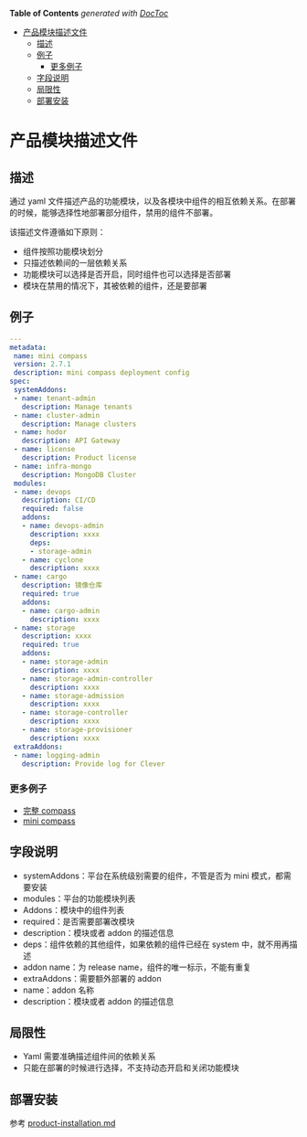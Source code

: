 <!-- START doctoc generated TOC please keep comment here to allow auto update -->
<!-- DON'T EDIT THIS SECTION, INSTEAD RE-RUN doctoc TO UPDATE -->
**Table of Contents**  *generated with [DocToc](https://github.com/thlorenz/doctoc)*

- [产品模块描述文件](#%E4%BA%A7%E5%93%81%E6%A8%A1%E5%9D%97%E6%8F%8F%E8%BF%B0%E6%96%87%E4%BB%B6)
  - [描述](#%E6%8F%8F%E8%BF%B0)
  - [例子](#%E4%BE%8B%E5%AD%90)
    - [更多例子](#%E6%9B%B4%E5%A4%9A%E4%BE%8B%E5%AD%90)
  - [字段说明](#%E5%AD%97%E6%AE%B5%E8%AF%B4%E6%98%8E)
  - [局限性](#%E5%B1%80%E9%99%90%E6%80%A7)
  - [部署安装](#%E9%83%A8%E7%BD%B2%E5%AE%89%E8%A3%85)

<!-- END doctoc generated TOC please keep comment here to allow auto update -->

# 产品模块描述文件

## 描述

通过 yaml 文件描述产品的功能模块，以及各模块中组件的相互依赖关系。在部署的时候，能够选择性地部署部分组件，禁用的组件不部署。

该描述文件遵循如下原则：

- 组件按照功能模块划分
- 只描述依赖间的一层依赖关系
- 功能模块可以选择是否开启，同时组件也可以选择是否部署
- 模块在禁用的情况下，其被依赖的组件，还是要部署

## 例子

```yaml
---
metadata:
 name: mini compass
 version: 2.7.1
 description: mini compass deployment config
spec:
 systemAddons:
 - name: tenant-admin
   description: Manage tenants
 - name: cluster-admin
   description: Manage clusters
 - name: hodor
   description: API Gateway
 - name: license
   description: Product license
 - name: infra-mongo
   description: MongoDB Cluster
 modules:
 - name: devops
   description: CI/CD
   required: false
   addons:
   - name: devops-admin
     description: xxxx
     deps:
     - storage-admin
   - name: cyclone
     description: xxxx
 - name: cargo
   description: 镜像仓库
   required: true
   addons:
   - name: cargo-admin
     description: xxxx
 - name: storage
   description: xxxx
   required: true
   addons:
   - name: storage-admin
     description: xxxx
   - name: storage-admin-controller
     description: xxxx
   - name: storage-admission
     description: xxxx
   - name: storage-controller
     description: xxxx
   - name: storage-provisioner
     description: xxxx
 extraAddons:
 - name: logging-admin
   description: Provide log for Clever
```

### 更多例子

- [完整 compass](../compass.yaml)
- [mini compass](../mini-compass.yaml)

## 字段说明

- systemAddons：平台在系统级别需要的组件，不管是否为 mini 模式，都需要安装
- modules：平台的功能模块列表
- Addons：模块中的组件列表
- required：是否需要部署改模块
- description：模块或者 addon 的描述信息
- deps：组件依赖的其他组件，如果依赖的组件已经在 system 中，就不用再描述
- addon name：为 release name，组件的唯一标示，不能有重复
- extraAddons：需要额外部署的 addon
- name：addon 名称
- description：模块或者 addon 的描述信息

## 局限性

- Yaml 需要准确描述组件间的依赖关系
- 只能在部署的时候进行选择，不支持动态开启和关闭功能模块

## 部署安装

参考 [product-installation.md](./product-installation.md)
